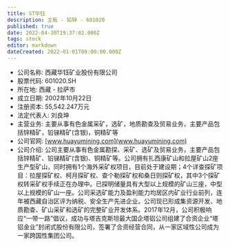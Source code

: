 ```yaml
---
title: ST华钰
description: 主板 - 铅锌 - 601020
published: true
date: 2022-04-30T19:37:02.000Z
tags: stock
editor: markdown
dateCreated: 2022-01-01T00:00:00.000Z
---
```


- 公司名称: 西藏华钰矿业股份有限公司
- 股票代码: 601020.SH
- 所在地: 西藏 - 拉萨市
- 成立日期: 2002年10月22日
- 注册资本: 55,542.247万元
- 法定代表人: 刘良坤
- 主营业务: 主要从事有色金属采矿，选矿，地质勘查及贸易业务，主要产品包括锌精矿，铅锑精矿(含银)，铜精矿等
- 公司官网: [www.huayumining.com](www.huayumining.com)
- 公司介绍: 公司主要从事有色金属勘探、采矿、选矿及贸易业务，主要产品包括锌精矿、铅锑精矿(含银)、铜精矿等。公司拥有扎西康矿山和拉屋矿山2座生产型矿山，同时拥有1个海外采矿权项目，目前处于建设期；4个详查探矿项目：拉屋探矿权、柯月探矿权、查个勒探矿权和桑日则探矿权，其中3个探矿权转采矿权手续正在办理中。已探明储量具有大型以上规模的矿山三座，中型以上规模的矿山一座。公司采选矿能力及盈利能力均居区内矿业行业前列，连年被西藏自治区评为纳税、安全生产先进企业。公司现已形成集资源开发、地质勘查、矿山采矿和选矿的完整矿业开发体系。2017年12月，公司积极响应“一带一路”倡议，成功与塔吉克斯坦最大国企塔铝公司组建了合资企业“塔铝金业”封闭式股份有限公司，签署了合资经营合同，从一家区域性公司成为一家跨国性集团公司。


